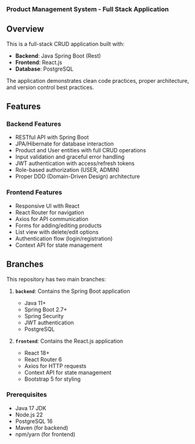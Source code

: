 ### Product Management System - Full Stack Application

## Overview

This is a full-stack CRUD application built with:
- **Backend**: Java Spring Boot (Rest)
- **Frontend**: React.js
- **Database**: PostgreSQL

The application demonstrates clean code practices, proper architecture, and version control best practices.

## Features

### Backend Features
- RESTful API with Spring Boot
- JPA/Hibernate for database interaction
- Product and User entities with full CRUD operations
- Input validation and graceful error handling
- JWT authentication with access/refresh tokens
- Role-based authorization (USER, ADMIN)
- Proper DDD (Domain-Driven Design) architecture

### Frontend Features
- Responsive UI with React
- React Router for navigation
- Axios for API communication
- Forms for adding/editing products
- List view with delete/edit options
- Authentication flow (login/registration)
- Context API for state management

## Branches

This repository has two main branches:

1. **`backend`**: Contains the Spring Boot application
   - Java 11+
   - Spring Boot 2.7+
   - Spring Security
   - JWT authentication
   - PostgreSQL

2. **`frontend`**: Contains the React.js application
   - React 18+
   - React Router 6
   - Axios for HTTP requests
   - Context API for state management
   - Bootstrap 5 for styling

### Prerequisites

- Java 17 JDK
- Node.js 22
- PostgreSQL 16
- Maven (for backend)
- npm/yarn (for frontend)
